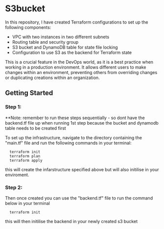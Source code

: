 # S3bucket

In this repository, I have created Terraform configurations to set up the following components:

- VPC with two instances in two different subnets
- Routing table and security group
- S3 bucket and DynamoDB table for state file locking
- Configuration to use S3 as the backend for Terraform state

This is a crucial feature in the DevOps world, as it is a best practice when working in a production environment. It allows different users to make changes within an environment, preventing others from overriding changes or duplicating creations within an organization.

## Getting Started

### Step 1:

**Note: remember to run these steps sequentially - so dont have the backend.tf file up when running 1st step because the bucket and dynamodb table needs to be created first


To set up the infrastructure, navigate to the directory containing the "main.tf" file and run the following commands in your terminal:


      terraform init
      terraform plan
      terraform apply

this will create the infarstructure specified above but will also initilise in your enviroment.

### Step 2:

Then once created you can use the "backend.tf" file to run the command below in your terminal 

      terraform init

this will then initilise the backend in your newly created s3 bucket 
